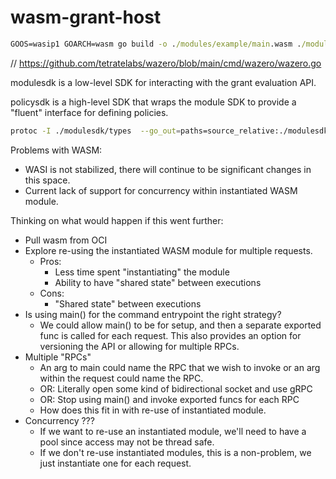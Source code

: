 # wasm-grant-host

```cmd
GOOS=wasip1 GOARCH=wasm go build -o ./modules/example/main.wasm ./modules/example/main.go
```
// https://github.com/tetratelabs/wazero/blob/main/cmd/wazero/wazero.go

modulesdk is a low-level SDK for interacting with the grant evaluation API.

policysdk is a high-level SDK that wraps the module SDK to provide a "fluent"
interface for defining policies.

```sh
protoc -I ./modulesdk/types  --go_out=paths=source_relative:./modulesdk/types ./modulesdk/types/types.proto
```

Problems with WASM:

- WASI is not stabilized, there will continue to be significant changes in this
  space.
- Current lack of support for concurrency within instantiated WASM module.

Thinking on what would happen if this went further:

- Pull wasm from OCI
- Explore re-using the instantiated WASM module for multiple requests.
  - Pros:
    - Less time spent "instantiating" the module
    - Ability to have "shared state" between executions
  - Cons:
    - "Shared state" between executions 
- Is using main() for the command entrypoint the right strategy?
  - We could allow main() to be for setup, and then a separate exported func
    is called for each request. This also provides an option for versioning
    the API or allowing for multiple RPCs.
- Multiple "RPCs"
  - An arg to main could name the RPC that we wish to invoke or an arg within
    the request could name the RPC.
  - OR: Literally open some kind of bidirectional socket and use gRPC 
  - OR: Stop using main() and invoke exported funcs for each RPC
  - How does this fit in with re-use of instantiated module.
- Concurrency ???
  - If we want to re-use an instantiated module, we'll need to have a pool since
    access may not be thread safe.
  - If we don't re-use instantiated modules, this is a non-problem, we just
    instantiate one for each request.
